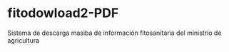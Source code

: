 # fitodowload2-PDF
Sistema de descarga masiba de información fitosanitaria del ministrio de agricultura 
